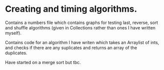 # Creating and timing algorithms.

Contains a numbers file which contains graphs for testing last, reverse, sort and shuffle algorithms (given in Collections rather than ones I have written myself).

Contains code for an algorithm I have writen which takes an Arraylist of ints, and checks if there are any suplicates and returns an array of the duplicates.

Have started on a merge sort but tbc.